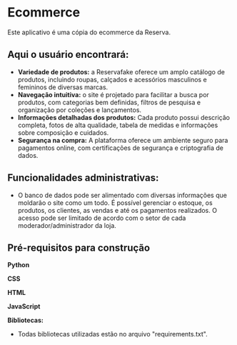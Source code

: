 # Ecommerce

Este aplicativo é uma cópia do ecommerce da Reserva. 

## Aqui o usuário encontrará:

* **Variedade de produtos:** a Reservafake oferece um amplo catálogo de produtos, incluindo roupas, calçados e acessórios masculinos e femininos de diversas marcas.
* **Navegação intuitiva:** o site é projetado para facilitar a busca por produtos, com categorias bem definidas, filtros de pesquisa e organização por coleções e lançamentos.
* **Informações detalhadas dos produtos:** Cada produto possui descrição completa, fotos de alta qualidade, tabela de medidas e informações sobre composição e cuidados.
* **Segurança na compra:** A plataforma oferece um ambiente seguro para pagamentos online, com certificações de segurança e criptografia de dados.


## Funcionalidades administrativas:
* O banco de dados pode ser alimentado com diversas informações que moldarão o site como um todo. É possível gerenciar o estoque, os produtos, os clientes, as vendas e até os pagamentos realizados. O acesso pode ser limitado de acordo com o setor de cada moderador/administrador da loja.


## Pré-requisitos para construção
**Python**

**CSS**

**HTML**

**JavaScript**

**Bibliotecas:**
  * Todas bibliotecas utilizadas estão no arquivo "requirements.txt".
